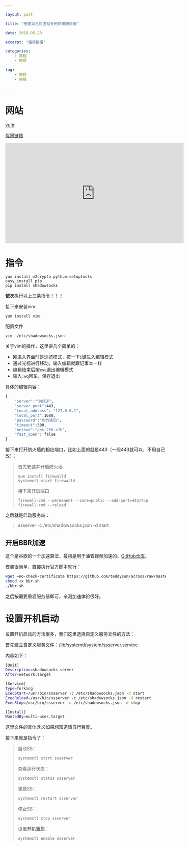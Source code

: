 ```yaml
---

layout: post

title: "搭建自己的虚拟专用网络服务器"

date: 2018-05-20

excerpt: "懂得都懂"

categories: 
	- 教程
	- 网络

tag: 
	- 教程
	- 网络

---
```


# 网站

[vultr](https://www.vultr.com/)     

[优惠链接](https://www.vultr.com/?ref=7596621)

<iframe width="560" height="315" src="https://www.youtube.com/embed/UFOkJCiCqMU" title="YouTube video player" frameborder="0" allow="accelerometer; autoplay; clipboard-write; encrypted-media; gyroscope; picture-in-picture" allowfullscreen></iframe>

# 指令

```
yum install m2crypto python-setuptools
easy_install pip
pip install shadowsocks
```
**依次**执行以上三条指令！！！

接下来安装vim

```
yum install vim
```

配置文件
```
vim  /etc/shadowsocks.json
```

关于vim的操作，这里讲几个简单的：
- 刚进入界面时是浏览模式，按一下`i`键进入编辑模式
- 通过光标进行移动，输入编辑就跟记事本一样
- 编辑结束后按`esc`退出编辑模式
- 输入`:wq`回车，保存退出

具体的编辑内容：
```bash
{      
    "server":"你的IP",     
    "server_port":443,      
    "local_address": "127.0.0.1",       
    "local_port":1080,      
    "password":"你的密码",        
    "timeout":300,      
    "method":"aes-256-cfb",     
    "fast_open": false      
}
```

接下来打开防火墙的相应端口，比如上面的就是443（一般443就可以，不用自己改）：

>首先安装并开启防火墙
>```
>yum install firewalld
>systemctl start firewalld
>```
>接下来开启端口
>```
>firewall-cmd --permanent --zone=public --add-port=443/tcp
>firewall-cmd --reload
>```

之后就是启动服务端：

>ssserver -c /etc/shadowsocks.json -d start



## 开启BBR加速

这个是谷歌的一个加速算法，最初是用于油管视频加速的。[GitHub仓库](https://github.com/google/bbr)。

安装很简单，直接执行官方脚本就行：

```bash
wget –no-check-certificate https://github.com/teddysun/across/raw/master/bbr.sh
chmod +x bbr.sh
./bbr.sh
```

之后按需要重启服务器即可，亲测加速体验很好。



# 设置开机启动

设置开机启动的方法很多，我们这里选择自定义服务文件的方法：

首先建立自定义服务文件：/lib/systemd/system/ssserver.service

内容如下：

```bash
[Unit]
Description=shadowsocks server
After=network.target

[Service]
Type=forking
ExecStart=/usr/bin/ssserver -c /etc/shadowsocks.json -d start
ExecReload=/usr/bin/ssserver -c /etc/shadowsocks.json -d restart
ExecStop=/usr/bin/ssserver -c /etc/shadowsocks.json -d stop

[Install]
WantedBy=multi-user.target
```

这里文件的具体含义如果想知道请自行百度。



接下来就是指令了：

> 启动SS：
>
> ```bash
> systemctl start ssserver 
> ```
>
> 查看运行状态：
>
> ```bash
> systemctl status ssserver
> ```
>
> 重启SS：
>
> ```bash
> systemctl restart ssserver
> ```
>
> 停止SS：
>
> ```bash
> systemctl stop ssserver
> ```
>
> 设置**开机重启**：
>
> ```bash
> systemctl enable ssserver
> ```

